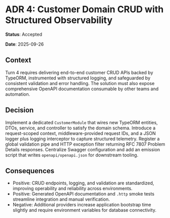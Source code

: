 # ADR 4: Customer Domain CRUD with Structured Observability

**Status**: Accepted

**Date**: 2025-09-26

## Context
Turn 4 requires delivering end-to-end customer CRUD APIs backed by TypeORM, instrumented with structured logging, and safeguarded by consistent validation and error handling. The solution must also expose comprehensive OpenAPI documentation consumable by other teams and automation.

## Decision
Implement a dedicated `CustomerModule` that wires new TypeORM entities, DTOs, service, and controller to satisfy the domain schema. Introduce a request-scoped context, middleware-provided request IDs, and a JSON logger plus logging interceptor to capture structured telemetry. Register a global validation pipe and HTTP exception filter returning RFC 7807 Problem Details responses. Centralize Swagger configuration and add an emission script that writes `openapi/openapi.json` for downstream tooling.

## Consequences
- Positive: CRUD endpoints, logging, and validation are standardized, improving operability and reliability across environments.
- Positive: Generated OpenAPI documentation and `.http` smoke tests streamline integration and manual verification.
- Negative: Additional providers increase application bootstrap time slightly and require environment variables for database connectivity.
